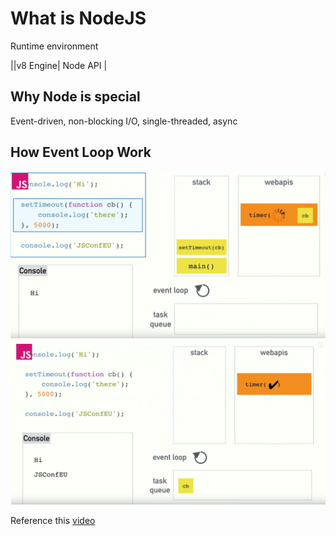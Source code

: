 # What is NodeJS

Runtime environment

||v8 Engine| Node API |

## Why Node is special 

Event-driven, non-blocking I/O, single-threaded, async


## How Event Loop Work

![alt EventLoop1](https://github.com/yhlong0/interviews/blob/master/eventloop01.PNG)
![alt EventLoop2](https://github.com/yhlong0/interviews/blob/master/eventloop02.PNG)


Reference this [video](https://www.youtube.com/watch?v=8aGhZQkoFbQ&t=811s)


